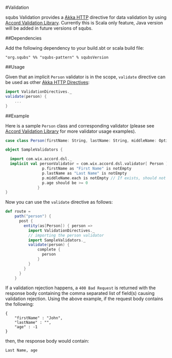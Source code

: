 #Validation

squbs Validation provides a [Akka HTTP](http://doc.akka.io/) directive for data validation by using [Accord Validation Library](http://wix.github.io/accord/). Currently this is Scala only feature, Java version will be added in future versions of squbs.
  
##Dependencies

Add the following dependency to your build.sbt or scala build file:

```
"org.squbs" %% "squbs-pattern" % squbsVersion
```  
  
##Usage
  
Given that an implicit `Person` validator is in the scope, `validate` directive can be used as other [Akka HTTP Directives](http://doc.akka.io/docs/akka-http/current/scala/http/routing-dsl/directives/index.html):

  
```scala
import ValidationDirectives._
validate(person) { 
    ...
}
```  

##Example

Here is a sample `Person` class and corresponding validator (please see [Accord Validation Library](http://wix.github.io/accord/) for more validator usage examples).

```scala
case class Person(firstName: String, lastName: String, middleName: Option[String] = None, age: Int)

object SampleValidators {

  import com.wix.accord.dsl._
  implicit val personValidator = com.wix.accord.dsl.validator[ Person ] { p =>
                p.firstName as "First Name" is notEmpty
                p.lastName as "Last Name" is notEmpty
                p.middleName.each is notEmpty // If exists, should not be empty.
                p.age should be >= 0
              }
}
```

Now you can use the `validate` directive as follows: 
 
 ```scala
 def route =
     path("person") {
       post {
         entity(as[Person]) { person =>
           import ValidationDirectives._
           // importing the person validator
           import SampleValidators._
           validate(person) {
               complete {
                 person
               }
           }
         }
       }
     }
 ```
 
If a validation rejection happens, a `400 Bad Request` is returned with the response body containing the comma separated list of field(s) causing validation rejection.  Using the above example, if the request body contains the following:
  
```
{
    "firstName" : "John",
    "lastName" : "",
    "age" : -1
}
```
 
then, the response body would contain:
  
```
Last Name, age 
```